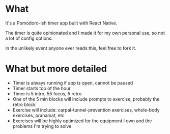 # What

It's a Pomodoro-ish timer app built with React Native.

The timer is quite opinionated and I made it for my own personal use, so not a lot of config options.

In the unlikely event anyone ever reads this, feel free to fork it.

# What but more detailed

- Timer is always running if app is open, cannot be paused
- Timer starts top of the hour
- Timer is 5 intro, 55 focus, 5 retro
- One of the 5 min blocks will include prompts to exercise, probably the retro block
- Exercise will include: carpal-tunnel-prevention exercises, whole-body exercises, pranamat, etc
- Exercises will be highly optimized for the equipment I own and the problems I'm trying to solve
